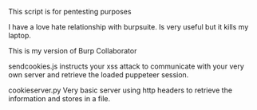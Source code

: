 This script is for pentesting purposes 

I have a love hate relationship with burpsuite. Is very useful but it kills my laptop.

This is my version of Burp Collaborator

sendcookies.js instructs your xss attack to communicate with your very own server and retrieve the loaded puppeteer session.

cookieserver.py Very basic server using http headers to retrieve the information and stores in a file. 


